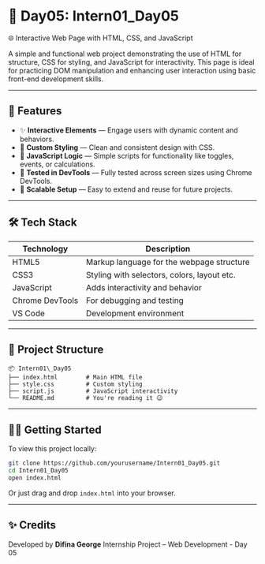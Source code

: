 # 📱 Day05: Intern01_Day05

🌐 Interactive Web Page with HTML, CSS, and JavaScript

A simple and functional web project demonstrating the use of HTML for structure, CSS for styling, and JavaScript for interactivity. This page is ideal for practicing DOM manipulation and enhancing user interaction using basic front-end development skills.

---

## 🚀 Features

- ✨ **Interactive Elements** — Engage users with dynamic content and behaviors.
- 🎨 **Custom Styling** — Clean and consistent design with CSS.
- 🧠 **JavaScript Logic** — Simple scripts for functionality like toggles, events, or calculations.
- 🧪 **Tested in DevTools** — Fully tested across screen sizes using Chrome DevTools.
- 🔄 **Scalable Setup** — Easy to extend and reuse for future projects.

---

## 🛠️ Tech Stack

| Technology       | Description                                 |
|------------------|---------------------------------------------|
| HTML5            | Markup language for the webpage structure   |
| CSS3             | Styling with selectors, colors, layout etc. |
| JavaScript       | Adds interactivity and behavior             |
| Chrome DevTools  | For debugging and testing                   |
| VS Code          | Development environment                     |

---

## 📁 Project Structure


```
📦 Intern01\_Day05
├── index.html        # Main HTML file
├── style.css         # Custom styling
├── script.js         # JavaScript interactivity
└── README.md         # You're reading it 😉
```
---

## 🧑‍💻 Getting Started

To view this project locally:

```bash
git clone https://github.com/yourusername/Intern01_Day05.git
cd Intern01_Day05
open index.html
````

Or just drag and drop `index.html` into your browser.

---

## ✨ Credits

Developed by **Difina George**
Internship Project – Web Development - Day 05
